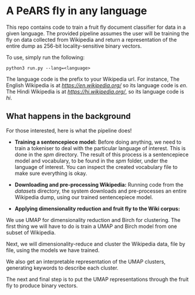 # A PeARS fly in any language

This repo contains code to train a fruit fly document classifier for data in a given language. The provided pipeline assumes the user will be training the fly on data collected from Wikipedia and return a representation of the entire dump as 256-bit locality-sensitive binary vectors. 

To use, simply run the following:

    python3 run.py --lang=<language>

The language code is the prefix to your Wikipedia url. For instance, The English Wikipedia is at *https://en.wikipedia.org/* so its language code is *en*. The Hindi Wikipedia is at *https://hi.wikipedia.org/*, so its language code is *hi*.



## What happens in the background

For those interested, here is what the pipeline does!

* **Training a sentencepiece model:** Before doing anything, we need to train a tokeniser to deal with the particular language of interest. This is done in the *spm* directory. The result of this process is a sentencepiece model and vocabulary, to be found in the *spm* folder, under the language of interest. You can inspect the created vocabulary file to make sure everything is okay.

* **Downloading and pre-processing Wikipedia:** Running code from the *datasets* directory, the system downloads and pre-processes an entire Wikipedia dump, using our trained sentencepiece model. 

* **Applying dimensionality reduction and fruit fly to the Wiki corpus:**

We use UMAP for dimensionality reduction and Birch for clustering. The first thing we will have to do is train a UMAP and Birch model from one subset of Wikipedia. 

Next, we will dimensionality-reduce and cluster the Wikipedia data, file by file, using the models we have trained.

We also get an interpretable representation of the UMAP clusters, generating keywords to describe each cluster.

The next and final step is to put the UMAP representations through the fruit fly to produce binary vectors. 

